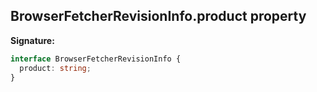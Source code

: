 ## BrowserFetcherRevisionInfo.product property

**Signature:**

```typescript
interface BrowserFetcherRevisionInfo {
  product: string;
}
```
